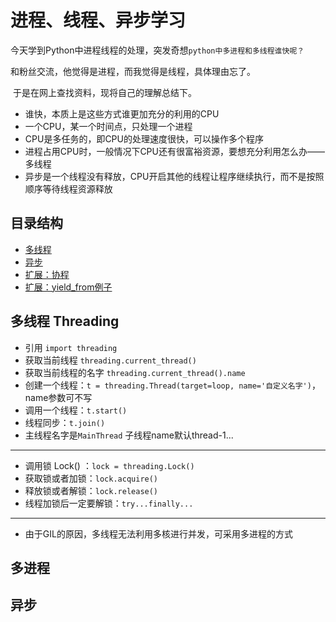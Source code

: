 # 进程、线程、异步学习

​	今天学到Python中进程线程的处理，突发奇想`python中多进程和多线程谁快呢？`

和粉丝交流，他觉得是进程，而我觉得是线程，具体理由忘了。

​	于是在网上查找资料，现将自己的理解总结下。

- 谁快，本质上是这些方式谁更加充分的利用的CPU
- 一个CPU，某一个时间点，只处理一个进程
- CPU是多任务的，即CPU的处理速度很快，可以操作多个程序
- 进程占用CPU时，一般情况下CPU还有很富裕资源，要想充分利用怎么办——多线程
- 异步是一个线程没有释放，CPU开启其他的线程让程序继续执行，而不是按照顺序等待线程资源释放



## 目录结构

- [多线程](多线程.md)
- [异步](异步.md)
- [扩展：协程](扩展：协程.md)
- [扩展：yield_from例子](扩展：yield_from例子.md)



## 多线程 Threading
- 引用 `import threading`
- 获取当前线程 `threading.current_thread()`
- 获取当前线程的名字 `threading.current_thread().name`
- 创建一个线程：`t = threading.Thread(target=loop, name='自定义名字')`，name参数可不写
- 调用一个线程：`t.start()`
- 线程同步：`t.join()`
- 主线程名字是`MainThread` 子线程name默认thread-1...

------

- 调用锁 Lock() ：`lock = threading.Lock()`
- 获取锁或者加锁：`lock.acquire()`
- 释放锁或者解锁：`lock.release()`
- 线程加锁后一定要解锁：`try...finally...`

------

- 由于GIL的原因，多线程无法利用多核进行并发，可采用多进程的方式

## 多进程 



## 异步
